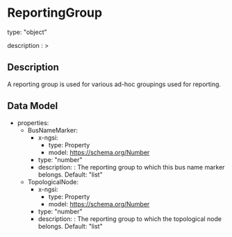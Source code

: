 # ReportingGroup
type: "object"
description : >
## Description
A reporting group is used for various ad-hoc groupings used for reporting.

## Data Model
  - properties:
    - BusNameMarker:
      - x-ngsi:
        - type: Property
        - model: https://schema.org/Number
      - type: "number"
      - description: : The reporting group to which this bus name marker belongs. Default: "list"
    - TopologicalNode:
      - x-ngsi:
        - type: Property
        - model: https://schema.org/Number
      - type: "number"
      - description: : The reporting group to which the topological node belongs. Default: "list"
